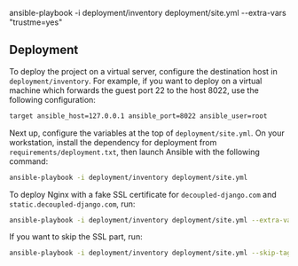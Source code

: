 ansible-playbook -i deployment/inventory deployment/site.yml --extra-vars "trustme=yes"


## Deployment

To deploy the project on a virtual server, configure the destination host in `deployment/inventory`. For example, if you want to deploy on a virtual machine which forwards the guest port 22 to the host 8022, use the following configuration:

```bash
target ansible_host=127.0.0.1 ansible_port=8022 ansible_user=root
```

Next up, configure the variables at the top of `deployment/site.yml`. On your workstation, install the dependency for deployment from `requirements/deployment.txt`, then launch Ansible with the following command:

```bash
ansible-playbook -i deployment/inventory deployment/site.yml
```

To deploy Nginx with a fake SSL certificate for `decoupled-django.com` and `static.decoupled-django.com`, run:

```bash
ansible-playbook -i deployment/inventory deployment/site.yml --extra-vars "trustme=yes"
```

If you want to skip the SSL part, run:

```bash
ansible-playbook -i deployment/inventory deployment/site.yml --skip-tags=ssl
```

